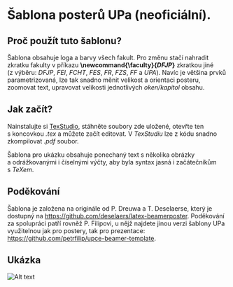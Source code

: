 # Šablona posterů UPa (neoficiální).

## Proč použít tuto šablonu?

Šablona obsahuje loga a barvy všech fakult. Pro změnu stačí nahradit zkratku fakulty v příkazu **\newcommand{\faculty}{_DFJP_}** zkratkou jiné (z výběru: _DFJP_, _FEI_, _FCHT_, _FES_, _FR_, _FZS_, _FF_ a _UPA_). Navíc je většina prvků parametrizovaná, lze tak snadno měnit velikost a orientaci posteru, zoomovat text, upravovat velikosti jednotlivých _oken/kapitol_ obsahu.

## Jak začít?

Nainstalujte si [TexStudio](https://www.texstudio.org/), stáhněte soubory zde uložené, otevřte ten s koncovkou _.tex_ a můžete začít editovat. V _TexStudiu_ lze z kódu snadno zkompilovat _.pdf_ soubor.

Šablona pro ukázku obsahuje ponechaný text s několika obrázky a odrážkovanými i číselnými výčty, aby byla syntax jasná i začátečníkům s _TeXem_.

## Poděkování

Šablona je založena na originále od P. Dreuwa a T. Deselaerse, který je dostupný na https://github.com/deselaers/latex-beamerposter. Poděkování za spolupráci patří rovněž P. Filipovi, u nějž najdete jinou verzi šablony UPa využitelnou jak pro postery, tak pro prezentace: https://github.com/petrfilip/upce-beamer-template.

## Ukázka

![Alt text](upa_poster.png "UPa poster")
